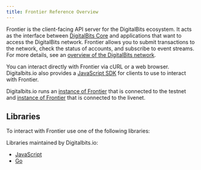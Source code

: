 ```yaml
---
title: Frontier Reference Overview
---
```

Frontier is the client-facing API server for the DigitalBits ecosystem.  It acts as the interface between [DigitalBits Core](https://github.com/xdbfoundation/DigitalBits) and applications that want to access the DigitalBits network. Frontier allows you to submit transactions to the network, check the status of accounts, and subscribe to event streams. For more details, see an [overview of the DigitalBits network](https://developers.digitalbits.io/guides/).

You can interact directly with Frontier via cURL or a web browser. Digitalbits.io also provides a [JavaScript SDK](https://developers.digitalbits.io/js-digitalbits-sdk/reference/) for clients to use to interact with Frontier.

Digitalbits.io runs an [instance of Frontier](https://frontier.testnet.digitalbits.io/) that is connected to the testnet and [instance of Frontier](https://frontier.livenet.digitalbits.io/) that is connected to the livenet.

## Libraries

To interact with Frontier use one of the following libraries:

Libraries maintained by Digitalbits.io:

- [JavaScript](https://github.com/xdbfoundation/js-digitalbits-sdk) 
- [Go](https://github.com/xdbfoundation/go)

